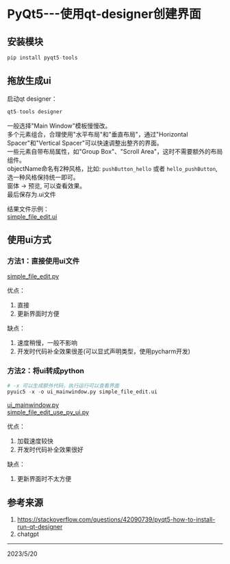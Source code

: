 # PyQt5---使用qt-designer创建界面

## 安装模块
```r
pip install pyqt5-tools
```

## 拖放生成ui
启动qt designer：  
```r
qt5-tools designer
```

一般选择"Main Window"模板慢慢改。  
多个元素组合，合理使用"水平布局"和"垂直布局"，通过"Horizontal Spacer"和"Vertical Spacer"可以快速调整出整齐的界面。  
一些元素自带布局属性，如"Group Box"、"Scroll Area"，这时不需要额外的布局组件。  
objectName命名有2种风格，比如: `pushButton_hello` 或者 `hello_pushButton`, 选一种风格保持统一即可。  
窗体 -> 预览, 可以查看效果。  
最后保存为.ui文件  

结果文件示例：  
[simple_file_edit.ui](./files/simple_file_edit.ui)  


## 使用ui方式

### 方法1：直接使用ui文件
[simple_file_edit.py](./files/simple_file_edit.py)  

优点：  
1. 直接
2. 更新界面时方便

缺点：  
1. 速度稍慢，一般不影响
2. 开发时代码补全效果很差(可以显式声明类型，使用pycharm开发)

### 方法2：将ui转成python
```r
# -x 可以生成额外代码，执行运行可以查看界面
pyuic5 -x -o ui_mainwindow.py simple_file_edit.ui
```
[ui_mainwindow.py](./files/ui_mainwindow.py)  
[simple_file_edit_use_py_ui.py](./files/simple_file_edit_use_py_ui.py)  

优点：  
1. 加载速度较快
2. 开发时代码补全效果很好

缺点：  
1. 更新界面时不太方便


## 参考来源
1. https://stackoverflow.com/questions/42090739/pyqt5-how-to-install-run-qt-designer
2. chatgpt  


---
2023/5/20  

